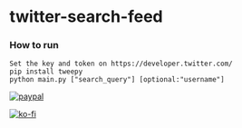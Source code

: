 # twitter-search-feed

### How to run

```
Set the key and token on https://developer.twitter.com/
pip install tweepy
python main.py ["search_query"] [optional:"username"]
```

[![paypal](https://i.imgur.com/URcFCl1.png)](https://www.paypal.com/cgi-bin/webscr?cmd=_s-xclick&hosted_button_id=Y4DJVGBKXB8MJ&source=url)

[![ko-fi](https://www.ko-fi.com/img/githubbutton_sm.svg)](https://ko-fi.com/Y8Y2M1UI)
